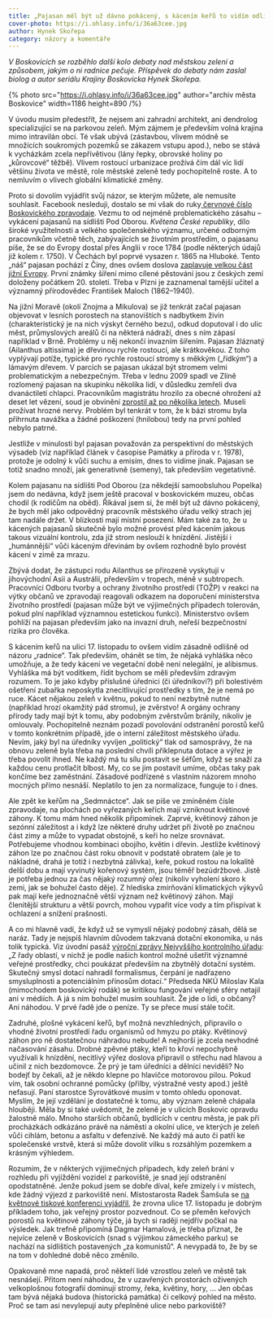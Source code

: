 ```yaml
---
title: „Pajasan měl být už dávno pokácený, s kácením keřů to vidím odlišně.“
cover-photo: https://i.ohlasy.info/i/36a63cee.jpg
author: Hynek Skořepa
category: názory a komentáře
---
```


*V Boskovicích se rozběhlo další kolo debaty nad městskou zelení a způsobem, jakým o ni radnice pečuje. Příspěvek do debaty nám zaslal biolog a autor seriálu Krajiny Boskovicka Hynek Skořepa.*

{% photo src="https://i.ohlasy.info/i/36a63cee.jpg" author="archiv města Boskovice" width=1186 height=890 /%}

V úvodu musím předestřít, že nejsem ani zahradní architekt, ani dendrolog specializující se na parkovou zeleň. Mým zájmem je především volná krajina mimo intravilán obcí. Té však ubývá (zástavbou, vlivem módně se množících soukromých pozemků se zákazem vstupu apod.), nebo se stává k vycházkám zcela nepřívětivou (lány řepky, obrovské holiny po „kůrovcové“ těžbě). Vlivem rostoucí urbanizace prožívá čím dál víc lidí většinu života ve městě, role městské zeleně tedy pochopitelně roste. A to nemluvím o vlivech globální klimatické změny.

Proto si dovolím vyjádřit svůj názor, se kterým můžete, ale nemusíte souhlasit. Facebook nesleduji, dostalo se mi však do ruky[ červnové číslo Boskovického zpravodaje](https://www.boskovice.cz/assets/File.ashx?id_org=832&id_dokumenty=46642). Vezmu to od nejméně problematického zásahu – vykácení pajasanů na sídlišti Pod Oborou. *Květena České republiky*, dílo široké využitelnosti a velkého společenského významu, určené odborným pracovníkům včetně těch, zabývajících se životním prostředím, o pajasanu píše, že se do Evropy dostal přes Anglii v roce 1784 (podle některých údajů již kolem r. 1750). V Čechách byl poprvé vysazen r. 1865 na Hluboké. Tento „náš“ pajasan pochází z Číny, dnes ovšem doslova [zaplavuje velkou část jižní Evropy](https://botany.cz/cs/ailanthus-altissima/). První známky šíření mimo cílené pěstování jsou z českých zemí doloženy počátkem 20. století. Třeba v Plzni je zaznamenal tamější učitel a významný přírodovědec František Maloch (1862–1940).

Na jižní Moravě (okolí Znojma a Mikulova) se již tenkrát začal pajasan objevovat v lesních porostech na stanovištích s nadbytkem živin (charakteristický je na nich výskyt černého bezu), odkud doputoval i do ulic měst, průmyslových areálů či na některá nádraží, dnes s ním zápasí například v Brně. Problémy u něj nekončí invazním šířením. Pajasan žláznatý (Ailanthus altissima) je dřevinou rychle rostoucí, ale krátkověkou. Z toho vyplývají potíže, typické pro rychle rostoucí stromy s měkkým („řídkým“) a lámavým dřevem. V parcích se pajasan ukázal být stromem velmi problematickým a nebezpečným. Třeba v lednu 2009 spadl ve Zlíně rozlomený pajasan na skupinku několika lidí, v důsledku zemřeli dva dvanáctiletí chlapci. Pracovníkům magistrátu hrozilo za obecné ohrožení až deset let vězení, soud je obvinění [zprostil až po několika letech](https://zlinsky.denik.cz/zlociny-a-soudy/platny-rozsudek-za-pad-pajasanu-ve-zline-nikdo-nem.html). Museli prožívat hrozné nervy. Problém byl tenkrát v tom, že k bázi stromu byla přihrnuta navážka a žádné poškození (hnilobou) tedy na první pohled nebylo patrné.

Jestliže v minulosti byl pajasan považován za perspektivní do městských výsadeb (viz například článek v časopise Památky a příroda v r. 1978), protože je odolný k vůči suchu a emisím, dnes to vidíme jinak. Pajasan se totiž snadno množí, jak generativně (semeny), tak především vegetativně.

Kolem pajasanu na sídlišti Pod Oborou (za někdejší samoobsluhou Popelka) jsem do nedávna, když jsem ještě pracoval v boskovickém muzeu, občas chodil (k rodičům na oběd). Říkával jsem si, že měl být už dávno pokácený, že bych měl jako odpovědný pracovník městského úřadu velký strach jej tam nadále držet. V blízkosti mají místní posezení. Mám také za to, že u kácených pajasanů skutečně bylo možné provést před kácením jakous takous vizuální kontrolu, zda již strom neslouží k hnízdění. Jistější i „humánnější“ vůči káceným dřevinám by ovšem rozhodně bylo provést kácení v zimě za mrazu.

Zbývá dodat, že zástupci rodu Ailanthus se přirozeně vyskytují v jihovýchodní Asii a Austrálii, především v tropech, méně v subtropech. Pracovníci Odboru tvorby a ochrany životního prostředí (TOŽP) v reakci na výtky občanů ve zpravodaji reagovali odkazem na doporučení ministerstva životního prostředí (pajasan může být ve výjimečných případech tolerován, pokud plní například významnou estetickou funkci). Ministerstvo ovšem pohlíží na pajasan především jako na invazní druh, neřeší bezpečnostní rizika pro člověka.

S kácením keřů na ulici 17. listopadu to ovšem vidím zásadně odlišně od názoru „radnice“. Tak především, ohánět se tím, že nějaká vyhláška něco umožňuje, a že tedy kácení ve vegetační době není nelegální, je alibismus. Vyhláška má být vodítkem, řídit bychom se měli především zdravým rozumem. To je jako kdyby příslušné úřednici (či úředníkovi?) při bolestivém ošetření zubařka neposkytla znecitlivující prostředky s tím, že je nemá po ruce. Kácet nějakou zeleň v květnu, pokud to není nezbytně nutné (například hrozí okamžitý pád stromu), je zvěrstvo! A orgány ochrany přírody tady mají být k tomu, aby podobným zvěrstvům bránily, nikoliv je omlouvaly. Pochopitelně neznám pozadí povolování odstranění porostů keřů v tomto konkrétním případě, jde o interní záležitost městského úřadu. Nevím, jaký byl na úředníky vyvíjen „politický“ tlak od samosprávy, že na obnovu zeleně byla třeba na poslední chvíli přiklepnuta dotace a výřez je třeba povolit ihned. Ne každý má tu sílu postavit se šéfům, když se snaží za každou cenu protlačit blbost. My, co se jim postavit umíme, občas taky pak končíme bez zaměstnání. Zásadové podřízené s vlastním názorem mnoho mocných přímo nesnáší. Neplatilo to jen za normalizace, funguje to i dnes.

Ale zpět ke keřům na „Sedmnáctce“. Jak se píše ve zmíněném čísle zpravodaje, na plochách po vyřezaných keřích mají vzniknout květinové záhony. K tomu mám hned několik připomínek. Zaprvé, květinový záhon je sezónní záležitost a i když lze některé druhy udržet při životě po značnou část zimy a může to vypadat obstojně, s keři ho nelze srovnávat. Potřebujeme vhodnou kombinaci obojího, květin i dřevin. Jestliže květinový záhon lze po značnou část roku obnovit v podstatě obratem (ale je to nákladné, drahá je totiž i nezbytná zálivka), keře, pokud rostou na lokalitě delší dobu a mají vyvinutý kořenový systém, jsou téměř bezúdržbové. Jistě je potřeba jednou za čas nějaký rozumný ořez (nikoliv vyholení skoro k zemi, jak se bohužel často děje). Z hlediska zmírňování klimatických výkyvů pak mají keře jednoznačně větší význam než květinový záhon. Mají členitější strukturu a větší povrch, mohou vypařit více vody a tím přispívat k ochlazení a snížení prašnosti.

A co mi hlavně vadí, že když už se vymyslí nějaký podobný zásah, dělá se naráz. Tady je nejspíš hlavním důvodem takzvaná dotační ekonomika, u nás tolik typická. Viz úvodní pasáž [výroční zprávy Nejvyššího kontrolního úřadu](https://www.nku.cz/assets/publikace-a-dokumenty/vyrocni-zprava/vyrocni-zprava-nku-2022.pdf): „Z řady oblastí, v nichž je podle našich kontrol možné ušetřit významné veřejné prostředky, chci poukázat především na zbytnělý dotační systém. Skutečný smysl dotací nahradil formalismus, čerpání je nadřazeno smysluplnosti a potenciálním přínosům dotací.“ Předseda NKÚ Miloslav Kala (mimochodem boskovický rodák) se kritikou fungování veřejné sféry netajil ani v médiích. A já s ním bohužel musím souhlasit. Že jde o lidi, o občany? Ani náhodou. V prvé řadě jde o peníze. Ty se přece musí stále točit.

Zadruhé, plošné vykácení keřů, byť možná nevzhledných, připravilo o vhodné životní prostředí řadu organismů od hmyzu po ptáky. Květinový záhon pro ně dostatečnou náhradou nebude! A nejhorší je zcela nevhodné načasování zásahu. Drobné zpěvné ptáky, kteří to křoví nepochybně využívali k hnízdění, necitlivý výřez doslova připravil o střechu nad hlavou a učinil z nich bezdomovce. Že prý je tam úředníci a dělníci neviděli? No bodejť by čekali, až je někdo klepne po hlavičce motorovou pilou. Pokud vím, tak osobní ochranné pomůcky (přilby, výstražné vesty apod.) ještě nefasují. Paní starostce Syrovátkové musím v tomto ohledu oponovat. Myslím, že její vzdělání je dostatečné k tomu, aby význam zeleně chápala hlouběji. Měla by si také uvědomit, že zeleně je v ulicích Boskovic opravdu žalostně málo. Mnoho starších občanů, bydlících v centru města, je pak při procházkách odkázáno právě na náměstí a okolní ulice, ve kterých je zeleň vůči cihlám, betonu a asfaltu v defenzivě. Ne každý má auto či patří ke společenské vrstvě, která si může dovolit vilku s rozsáhlým pozemkem a krásným výhledem.

Rozumím, že v některých výjimečných případech, kdy zeleň brání v rozhledu při vyjíždění vozidel z parkoviště, je snad její odstranění opodstatněné. Jenže pokud jsem se dobře díval, keře zmizely i v místech, kde žádný výjezd z parkoviště není. Místostarosta Radek Šamšula se [na květnové tiskové konferenci vyjádřil](https://ohlasy.info/clanky/2023/06/z-radnice.html), že zrovna ulice 17. listopadu je dobrým příkladem toho, jak veřejný prostor pozvednout. Co se přeměn keřových porostů na květinové záhony týče, já bych si raději nejdřív počkal na výsledek. Jak trefně připomíná Dagmar Hamalová, je třeba přiznat, že nejvíce zeleně v Boskovicích (snad s výjimkou zámeckého parku) se nachází na sídlištích postavených „za komunistů“. A nevypadá to, že by se na tom v dohledné době něco změnilo.

Opakovaně mne napadá, proč někteří lidé vzrostlou zeleň ve městě tak nesnášejí. Přitom není náhodou, že v uzavřených prostorách oživených velkoplošnou fotografií dominují stromy, řeka, květiny, hory, … Jen občas tam bývá nějaká budova (historická památka) či celkový pohled na město. Proč se tam asi nevylepují auty přeplněné ulice nebo parkoviště?
